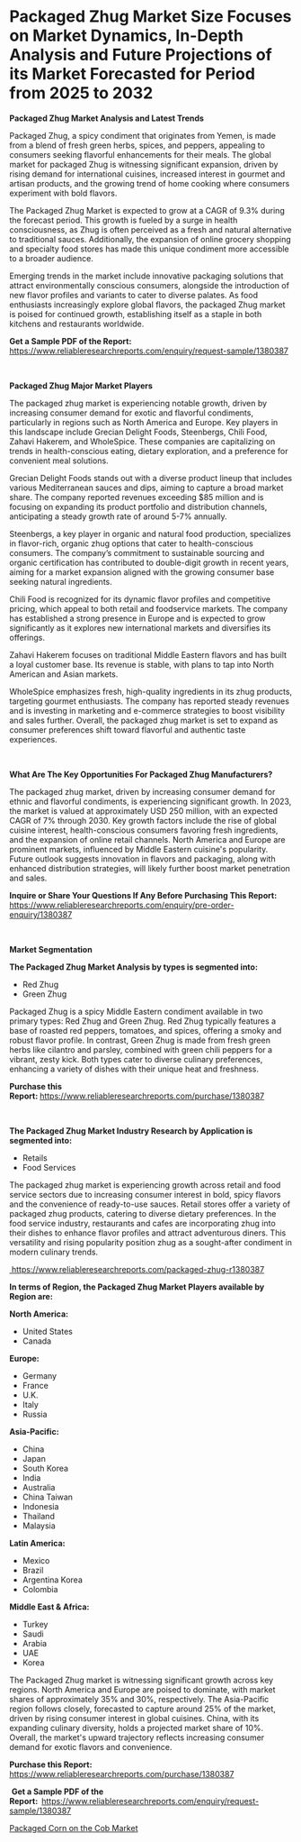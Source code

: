 <p><h1>Packaged Zhug Market Size Focuses on Market Dynamics, In-Depth Analysis and Future Projections of its Market Forecasted for Period from 2025 to 2032</h1></p><p><strong>Packaged Zhug Market Analysis and Latest Trends</strong></p>
<p><p>Packaged Zhug, a spicy condiment that originates from Yemen, is made from a blend of fresh green herbs, spices, and peppers, appealing to consumers seeking flavorful enhancements for their meals. The global market for packaged Zhug is witnessing significant expansion, driven by rising demand for international cuisines, increased interest in gourmet and artisan products, and the growing trend of home cooking where consumers experiment with bold flavors.</p><p>The Packaged Zhug Market is expected to grow at a CAGR of 9.3% during the forecast period. This growth is fueled by a surge in health consciousness, as Zhug is often perceived as a fresh and natural alternative to traditional sauces. Additionally, the expansion of online grocery shopping and specialty food stores has made this unique condiment more accessible to a broader audience. </p><p>Emerging trends in the market include innovative packaging solutions that attract environmentally conscious consumers, alongside the introduction of new flavor profiles and variants to cater to diverse palates. As food enthusiasts increasingly explore global flavors, the packaged Zhug market is poised for continued growth, establishing itself as a staple in both kitchens and restaurants worldwide.</p></p>
<p><strong>Get a Sample PDF of the Report:&nbsp;</strong> <a href="https://www.reliableresearchreports.com/enquiry/request-sample/1380387?utm_campaign=2328&utm_medium=2&utm_source=Github&utm_content=ia&utm_term=14022025&utm_id=packaged-zhug">https://www.reliableresearchreports.com/enquiry/request-sample/1380387</a></p>
<p>&nbsp;</p>
<p><strong>Packaged Zhug Major Market Players</strong></p>
<p><p>The packaged zhug market is experiencing notable growth, driven by increasing consumer demand for exotic and flavorful condiments, particularly in regions such as North America and Europe. Key players in this landscape include Grecian Delight Foods, Steenbergs, Chili Food, Zahavi Hakerem, and WholeSpice. These companies are capitalizing on trends in health-conscious eating, dietary exploration, and a preference for convenient meal solutions.</p><p>Grecian Delight Foods stands out with a diverse product lineup that includes various Mediterranean sauces and dips, aiming to capture a broad market share. The company reported revenues exceeding $85 million and is focusing on expanding its product portfolio and distribution channels, anticipating a steady growth rate of around 5-7% annually.</p><p>Steenbergs, a key player in organic and natural food production, specializes in flavor-rich, organic zhug options that cater to health-conscious consumers. The company’s commitment to sustainable sourcing and organic certification has contributed to double-digit growth in recent years, aiming for a market expansion aligned with the growing consumer base seeking natural ingredients.</p><p>Chili Food is recognized for its dynamic flavor profiles and competitive pricing, which appeal to both retail and foodservice markets. The company has established a strong presence in Europe and is expected to grow significantly as it explores new international markets and diversifies its offerings.</p><p>Zahavi Hakerem focuses on traditional Middle Eastern flavors and has built a loyal customer base. Its revenue is stable, with plans to tap into North American and Asian markets.</p><p>WholeSpice emphasizes fresh, high-quality ingredients in its zhug products, targeting gourmet enthusiasts. The company has reported steady revenues and is investing in marketing and e-commerce strategies to boost visibility and sales further. Overall, the packaged zhug market is set to expand as consumer preferences shift toward flavorful and authentic taste experiences.</p></p>
<p>&nbsp;</p>
<p><strong>What Are The Key Opportunities For Packaged Zhug Manufacturers?</strong></p>
<p><p>The packaged zhug market, driven by increasing consumer demand for ethnic and flavorful condiments, is experiencing significant growth. In 2023, the market is valued at approximately USD 250 million, with an expected CAGR of 7% through 2030. Key growth factors include the rise of global cuisine interest, health-conscious consumers favoring fresh ingredients, and the expansion of online retail channels. North America and Europe are prominent markets, influenced by Middle Eastern cuisine's popularity. Future outlook suggests innovation in flavors and packaging, along with enhanced distribution strategies, will likely further boost market penetration and sales.</p></p>
<p><strong>Inquire or Share Your Questions If Any Before Purchasing This Report:</strong> <a href="https://www.reliableresearchreports.com/enquiry/pre-order-enquiry/1380387?utm_campaign=2328&utm_medium=2&utm_source=Github&utm_content=ia&utm_term=14022025&utm_id=packaged-zhug">https://www.reliableresearchreports.com/enquiry/pre-order-enquiry/1380387</a></p>
<p>&nbsp;</p>
<p><strong>Market Segmentation</strong></p>
<p><strong>The Packaged Zhug Market Analysis by types is segmented into:</strong></p>
<p><ul><li>Red Zhug</li><li>Green Zhug</li></ul></p>
<p><p>Packaged Zhug is a spicy Middle Eastern condiment available in two primary types: Red Zhug and Green Zhug. Red Zhug typically features a base of roasted red peppers, tomatoes, and spices, offering a smoky and robust flavor profile. In contrast, Green Zhug is made from fresh green herbs like cilantro and parsley, combined with green chili peppers for a vibrant, zesty kick. Both types cater to diverse culinary preferences, enhancing a variety of dishes with their unique heat and freshness.</p></p>
<p><strong>Purchase this Report:&nbsp;</strong><a href="https://www.reliableresearchreports.com/purchase/1380387?utm_campaign=2328&utm_medium=2&utm_source=Github&utm_content=ia&utm_term=14022025&utm_id=packaged-zhug">https://www.reliableresearchreports.com/purchase/1380387</a></p>
<p>&nbsp;</p>
<p><strong>The Packaged Zhug Market Industry Research by Application is segmented into:</strong></p>
<p><ul><li>Retails</li><li>Food Services</li></ul></p>
<p><p>The packaged zhug market is experiencing growth across retail and food service sectors due to increasing consumer interest in bold, spicy flavors and the convenience of ready-to-use sauces. Retail stores offer a variety of packaged zhug products, catering to diverse dietary preferences. In the food service industry, restaurants and cafes are incorporating zhug into their dishes to enhance flavor profiles and attract adventurous diners. This versatility and rising popularity position zhug as a sought-after condiment in modern culinary trends.</p></p>
<p><a href="https://www.reliableresearchreports.com/packaged-zhug-r1380387?utm_campaign=2328&utm_medium=2&utm_source=Github&utm_content=ia&utm_term=14022025&utm_id=packaged-zhug">&nbsp;https://www.reliableresearchreports.com/packaged-zhug-r1380387</a></p>
<p><strong>In terms of Region, the Packaged Zhug Market Players available by Region are:</strong></p>
<p>
    <p> <strong> North America: </strong>
        <ul>
            <li>United States</li>
            <li>Canada</li>
        </ul>
        </p> 
    <p> <strong> Europe: </strong>
        <ul>
            <li>Germany</li>
            <li>France</li>
            <li>U.K.</li>
            <li>Italy</li>
            <li>Russia</li>
        </ul>
        </p> 
    <p> <strong> Asia-Pacific: </strong>
        <ul>
            <li>China</li>
            <li>Japan</li>
            <li>South Korea</li>
            <li>India</li>
            <li>Australia</li>
            <li>China Taiwan</li>
            <li>Indonesia</li>
            <li>Thailand</li>
            <li>Malaysia</li>
        </ul>
        </p> 
    <p> <strong> Latin America: </strong>
        <ul>
            <li>Mexico</li>
            <li>Brazil</li>
            <li>Argentina Korea</li>
            <li>Colombia</li>
        </ul>
        </p> 
    <p> <strong> Middle East & Africa: </strong>
        <ul>
            <li>Turkey</li>
            <li>Saudi</li>
            <li>Arabia</li>
            <li>UAE</li>
            <li>Korea</li>
        </ul>
    </p>
    </p>
<p><p>The Packaged Zhug market is witnessing significant growth across key regions. North America and Europe are poised to dominate, with market shares of approximately 35% and 30%, respectively. The Asia-Pacific region follows closely, forecasted to capture around 25% of the market, driven by rising consumer interest in global cuisines. China, with its expanding culinary diversity, holds a projected market share of 10%. Overall, the market's upward trajectory reflects increasing consumer demand for exotic flavors and convenience.</p></p>
<p><strong>Purchase this Report: </strong><a href="https://www.reliableresearchreports.com/purchase/1380387?utm_campaign=2328&utm_medium=2&utm_source=Github&utm_content=ia&utm_term=14022025&utm_id=packaged-zhug">https://www.reliableresearchreports.com/purchase/1380387</a></p>
<p>&nbsp;<strong>Get a Sample PDF of the Report:&nbsp;&nbsp;</strong><a href="https://www.reliableresearchreports.com/enquiry/request-sample/1380387?utm_campaign=2328&utm_medium=2&utm_source=Github&utm_content=ia&utm_term=14022025&utm_id=packaged-zhug">https://www.reliableresearchreports.com/enquiry/request-sample/1380387</a></p>
<p><strong></strong></p>
<p><p><a href="https://github.com/oliveroste6/Market-Research-Report-List-1/blob/main/packaged-corn-on-the-cob-market.md?utm_campaign=2328&utm_medium=2&utm_source=Github&utm_content=ia&utm_term=14022025&utm_id=packaged-zhug">Packaged Corn on the Cob Market</a></p></p>